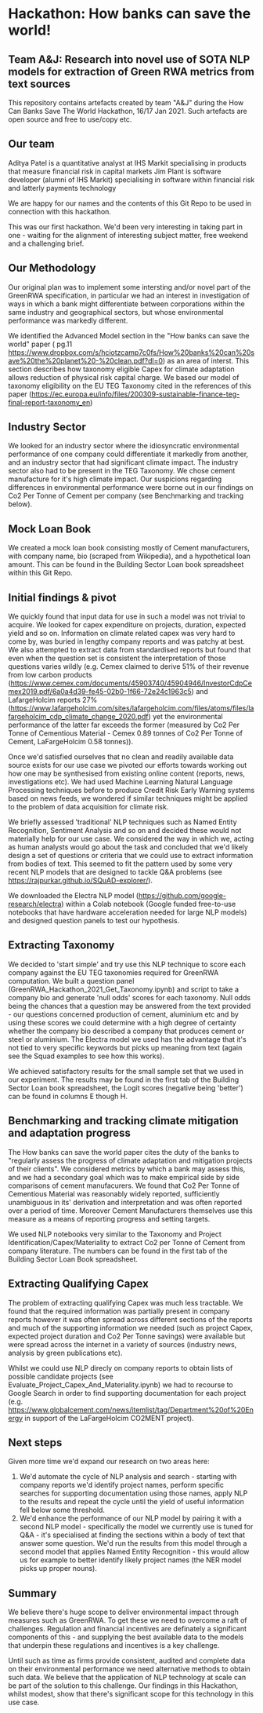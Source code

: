 # Hackathon: How banks can save the world!
## Team A&J: Research into novel use of SOTA NLP models for extraction of Green RWA metrics from text sources

This repository contains artefacts created by team "A&amp;J" during the How Can Banks Save The World Hackathon, 16/17 Jan 2021. Such artefacts are open source and free to use/copy etc.

## Our team
Aditya Patel is a quantitative analyst at IHS Markit specialising in products that measure financial risk in capital markets
Jim Plant is software developer (alumni of IHS Markit) specialising in software within financial risk and latterly payments technology

We are happy for our names and the contents of this Git Repo to be used in connection with this hackathon. 

This was our first hackathon. We'd been very interesting in taking part in one - waiting for the alignment of interesting subject matter, free weekend and a challenging brief. 

## Our Methodology

Our original plan was to implement some intersting and/or novel part of the GreenRWA specification, in particular we had an interest in investigation of ways in which a bank might differentiate between corporations within the same industry and geographical sectors, but whose environmental performance was markedly different. 

We identified the Advanced Model section in the "How banks can save the world" paper ( pg.11 https://www.dropbox.com/s/hciotzcamp7c0fs/How%20banks%20can%20save%20the%20planet%20-%20clean.pdf?dl=0) as an area of interst. This section describes how taxonomy eligible Capex for climate adaptation allows reduction of physical risk capital charge. We based our model of taxonomy eligibility on the EU TEG Taxonomy cited in the references of this paper (https://ec.europa.eu/info/files/200309-sustainable-finance-teg-final-report-taxonomy_en)

## Industry Sector

We looked for an industry sector where the idiosyncratic environmental performance of one company could differentiate it markedly from another, and an industry sector that had significant climate impact. The industry sector also had to be present in the TEG Taxonomy. We chose cement manufacture for it's high climate impact. Our suspicions regarding differences in environmental performance were borne out in our findings on Co2 Per Tonne of Cement per company (see Benchmarking and tracking below). 

## Mock Loan Book

We created a mock loan book consisting mostly of Cement manufacturers, with company name, bio (scraped from Wikipedia), and a hypothetical loan amount. This can be found in the Building Sector Loan book spreadsheet within this Git Repo. 

## Initial findings & pivot

We quickly found that input data for use in such a model was not trivial to acquire. We looked for capex expenditure on projects, duration, expected yield and so on. Information on climate related capex was very hard to come by, was buried in lengthy company reports and was patchy at best. We also attempted to extract data from standardised reports but found that even when the question set is consistent the interpretation of those questions varies wildly (e.g. Cemex claimed to derive 51% of their revenue from low carbon products (https://www.cemex.com/documents/45903740/45904946/InvestorCdpCemex2019.pdf/6a0a4d39-fe45-02b0-1f66-72e24c1963c5) and LafargeHolcim reports 27% (https://www.lafargeholcim.com/sites/lafargeholcim.com/files/atoms/files/lafargeholcim_cdp_climate_change_2020.pdf) yet the environmental performance of the latter far exceeds the former (measured by Co2 Per Tonne of Cementious Material - Cemex 0.89 tonnes of Co2 Per Tonne of Cement, LaFargeHolcim 0.58 tonnes)).

Once we'd satisfied ourselves that no clean and readily available data source exists for our use case we pivoted our efforts towards working out how one may be synthesised from existing online content (reports, news, investigations etc). We had used Machine Learning Natural Language Processing techniques before to produce Credit Risk Early Warning systems based on news feeds, we wondered if similar techniques might be applied to the problem of data acquisition for climate risk.

We briefly assessed 'traditional' NLP techniques such as Named Entity Recognition, Sentiment Analysis and so on and decided these would not materially help for our use case. We considered the way in which we, acting as human analysts would go about the task and concluded that we'd likely design a set of questions or criteria that we could use to extract information from bodies of text. This seemed to fit the pattern used by some very recent NLP models that are designed to tackle Q&A problems (see https://rajpurkar.github.io/SQuAD-explorer/). 

We downloaded the Electra NLP model (https://github.com/google-research/electra) within a Colab notebook (Google funded free-to-use notebooks that have hardware acceleration needed for large NLP models) and designed question panels to test our hypothesis. 

## Extracting Taxonomy

We decided to 'start simple' and try use this NLP technique to score each company against the EU TEG taxonomies required for GreenRWA computation. We built a question panel (GreenRWA_Hackathon_2021_Get_Taxonomy.ipynb) and script to take a company bio and generate 'null odds' scores for each taxonomy. Null odds being the chances that a question may be answered from the text provided - our questions concerned production of cement, aluminium etc and by using these scores we could determine with a high degree of certainty whether the company bio described a company that produces cement or steel or aluminium. The Electra model we used has the advantage that it's not tied to very specific keywords but picks up meaning from text (again see the Squad examples to see how this works).

We achieved satisfactory results for the small sample set that we used in our experiment. The results may be found in the first tab of the Building Sector Loan book spreadsheet, the Logit scores (negative being 'better') can be found in columns E though H. 

## Benchmarking and tracking climate mitigation and adaptation progress

The How banks can save the world paper cites the duty of the banks to "regularly assess the progress of climate adaptation and mitigation projects of their clients". We considered metrics by which a bank may assess this, and we had a secondary goal which was to make empirical side by side comparisons of cement manufacurers. We found that Co2 Per Tonne of Cementious Material was reasonably widely reported, sufficiently unambiguous in its' derivation and interpretation and was often reported over a period of time. Moreover Cement Manufacturers themselves use this measure as a means of reporting progress and setting targets. 

We used NLP notebooks very similar to the Taxonomy and Project Identification/Capex/Materiality to extract Co2 per Tonne of Cement from company literature. The numbers can be found in the first tab of the Building Sector Loan Book spreadsheet. 

## Extracting Qualifying Capex 

The problem of extracting qualifying Capex was much less tractable. We found that the required information was partially present in company reports however it was often spread across different sections of the reports and much of the supporting information we needed (such as project Capex, expected project duration and Co2 Per Tonne savings) were available but were spread across the internet in a variety of sources (industry news, analysis by green publications etc). 

Whilst we could use NLP direcly on company reports to obtain lists of possible candidate projects (see Evaluate_Project_Capex_And_Materiality.ipynb) we had to recourse to Google Search in order to find supporting documentation for each project (e.g. https://www.globalcement.com/news/itemlist/tag/Department%20of%20Energy in support of the LaFargeHolcim CO2MENT project).

## Next steps 

Given more time we'd expand our research on two areas here:
1. We'd automate the cycle of NLP analysis and search - starting with company reports we'd identify project names, perform specific searches for supporting documentation using those names, apply NLP to the results and repeat the cycle until the yield of useful information fell below some threshold.
2. We'd enhance the performance of our NLP model by pairing it with a second NLP model - specifically the model we currently use is tuned for Q&A - it's specialised at finding the sections within a body of text that answer some question. We'd run the results from this model through a second model that applies Named Entity Recognition - this would allow us for example to better identify likely project names (the NER model picks up proper nouns). 


## Summary

We believe there's huge scope to deliver environmental impact through measures such as GreenRWA. To get these we need to overcome a raft of challenges. Regulation and financial incentives are definately a significant components of this - and supplying the best available data to the models that underpin these regulations and incentives is a key challenge. 

Until such as time as firms provide consistent, audited and complete data on their environmental performance we need alternative methods to obtain such data. We believe that the application of NLP technology at scale can be part of the solution to this challenge. Our findings in this Hackathon, whilst modest, show that there's significant scope for this technology in this use case. 



